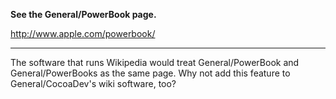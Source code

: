 **See the General/PowerBook page.**

http://www.apple.com/powerbook/

----

The software that runs Wikipedia would treat General/PowerBook and General/PowerBooks as the same page.  Why not add this feature to General/CocoaDev's wiki software, too?